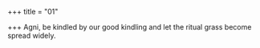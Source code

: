 +++
title = "01"

+++
Agni, be kindled by our good kindling and let the ritual grass become  spread widely.  
